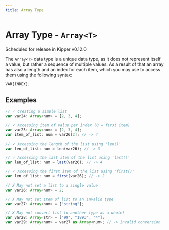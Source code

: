 ```yaml
---
title: Array Type
---
```


# Array Type - `Array<T>`

<p class="important">
Scheduled for release in Kipper v0.12.0
</p>

The `Array<T>` data type is a unique data type, as it does not represent itself a value, but rather a sequence of
multiple values. As a result of that an array has also a length and an index for each item, which you may use to access
them using the following syntax:

```ts
VAR[INDEX];
```

## Examples

```ts
// ✓ Creating a simple list
var var24: Array<num> = [2, 3, 4];

// ✓ Accessing item of value per index (0 = first item)
var var25: Array<num> = [2, 3, 4];
var item_of_list: num = var26[2]; // -> 4

// ✓ Accessing the length of the list using 'len()'
var len_of_list: num = len(var26); // -> 3

// ✓ Accessing the last item of the list using 'last()'
var len_of_list: num = last(var26); // -> 4

// ✓ Accessing the first item of the list using 'first()'
var len_of_list: num = first(var26); // -> 2

// X May not set a list to a single value
var var26: Array<num> = 2;

// X May not set item of list to an invalid type
var var27: Array<num> = ["string"];

// X May not convert list to another type as a whole!
var var28: Array<str> = ["99", "1893", "4"];
var var29: Array<num> = var27 as Array<num>; // -> Invalid conversion
```
